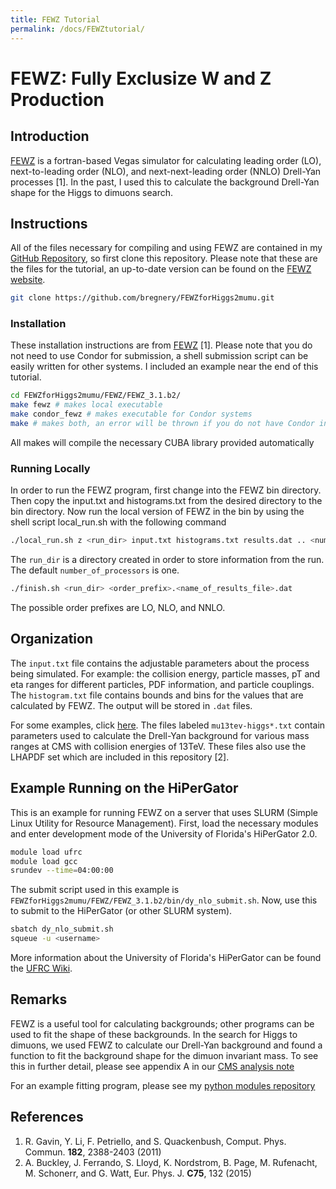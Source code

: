 ```yaml
---
title: FEWZ Tutorial
permalink: /docs/FEWZtutorial/
---
```


# FEWZ: Fully Exclusize W and Z Production

## Introduction

[FEWZ](http://gate.hep.anl.gov/fpetriello/FEWZ.html) is a fortran-based Vegas simulator for calculating leading order (LO), next-to-leading order (NLO), and next-next-leading order (NNLO)
Drell-Yan processes [1]. In the past, I used this to calculate the background Drell-Yan shape for the Higgs to dimuons search. 

## Instructions

All of the files necessary for compiling and using FEWZ are contained in my [GitHub Repository](https://github.com/bregnery/FEWZforHiggs2mumu),
so first clone this repository. Please note that these are the files for the tutorial, an up-to-date version can be found on the
[FEWZ website](http://gate.hep.anl.gov/fpetriello/FEWZ.html).

```bash
git clone https://github.com/bregnery/FEWZforHiggs2mumu.git
```

### Installation

These installation instructions are from [FEWZ](http://gate.hep.anl.gov/fpetriello/FEWZ.html) [1]. 
Please note that you do not need to use Condor for submission, a shell submission
script can be easily written for other systems. I included an example near the end of this tutorial.

```bash
cd FEWZforHiggs2mumu/FEWZ/FEWZ_3.1.b2/
make fewz # makes local executable
make condor_fewz # makes executable for Condor systems
make # makes both, an error will be thrown if you do not have Condor installed
```

All makes will compile the necessary CUBA library provided automatically

### Running Locally

In order to run the FEWZ program, first change into the FEWZ bin directory. Then copy the input.txt 
and histograms.txt from the desired directory to the bin directory. Now run the local version of 
FEWZ in the bin by using the shell script local_run.sh with the following command

```bash
./local_run.sh z <run_dir> input.txt histograms.txt results.dat .. <number_of_processors>
```

The ``run_dir`` is a directory created in order to store information from the run. The default ``number_of_processors`` is one.

```bash
./finish.sh <run_dir> <order_prefix>.<name_of_results_file>.dat
```

The possible order prefixes are LO, NLO, and NNLO.

## Organization

The ``input.txt`` file contains the adjustable parameters about the process being simulated. For example: the collision energy,
particle masses, pT and eta ranges for different particles, PDF information, and particle couplings. The ``histogram.txt`` file 
contains bounds and bins for the values that are calculated by FEWZ. The output will be stored in ``.dat`` files.

For some examples, click [here](https://github.com/bregnery/FEWZforHiggs2mumu/tree/master/FEWZ/FEWZ_3.1.b2/bin). The files 
labeled ``mu13tev-higgs*.txt`` contain parameters used to calculate the Drell-Yan background for various mass ranges at 
CMS with collision energies of 13TeV. These files also use the LHAPDF set which are included in this repository [2].

## Example Running on the HiPerGator

This is an example for running FEWZ on a server that uses SLURM (Simple Linux Utility for Resource Management).
First, load the necessary modules and enter development mode of the University of Florida's HiPerGator 2.0.

```bash
module load ufrc
module load gcc
srundev --time=04:00:00
```

The submit script used in this example is ``FEWZforHiggs2mumu/FEWZ/FEWZ_3.1.b2/bin/dy_nlo_submit.sh``. Now, use this to submit
to the HiPerGator (or other SLURM system).

```bash
sbatch dy_nlo_submit.sh
squeue -u <username>
```

More information about the University of Florida's HiPerGator can be found the [UFRC Wiki](https://help.rc.ufl.edu/doc/UFRC_Help_and_Documentation).

## Remarks

FEWZ is a useful tool for calculating backgrounds; other programs can be used to fit the shape of these backgrounds. In the
search for Higgs to dimuons, we used FEWZ to calculate our Drell-Yan background and found a function to fit the background shape 
for the dimuon invariant mass. To see this in further detail, please see appendix A in our [CMS analysis note](http://cms.cern.ch/iCMS/jsp/db_notes/noteInfo.jsp?cmsnoteid=CMS%20AN-2017/098)

For an example fitting program, please see my 
[python modules repository](https://github.com/bregnery/PythonModulesForCMSfits/tree/master/example/FEWZstudies)

## References

1. R. Gavin, Y. Li, F. Petriello, and S. Quackenbush, Comput. Phys. Commun. **182**, 2388-2403 (2011)
2. A. Buckley, J. Ferrando, S. Lloyd, K. Nordstrom, B. Page, M. Rufenacht, M. Schonerr, and G. Watt, Eur. Phys. J. **C75**, 132 (2015)
